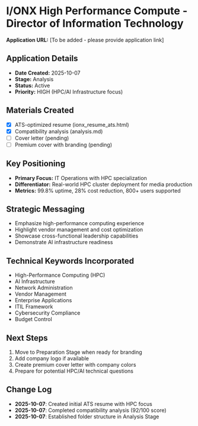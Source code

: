 # I/ONX High Performance Compute - Director of Information Technology

**Application URL:** [To be added - please provide application link]

## Application Details
- **Date Created:** 2025-10-07
- **Stage:** Analysis
- **Status:** Active
- **Priority:** HIGH (HPC/AI Infrastructure focus)

## Materials Created
- [x] ATS-optimized resume (ionx_resume_ats.html)
- [x] Compatibility analysis (analysis.md)
- [ ] Cover letter (pending)
- [ ] Premium cover with branding (pending)

## Key Positioning
- **Primary Focus:** IT Operations with HPC specialization
- **Differentiator:** Real-world HPC cluster deployment for media production
- **Metrics:** 99.8% uptime, 28% cost reduction, 800+ users supported

## Strategic Messaging
- Emphasize high-performance computing experience
- Highlight vendor management and cost optimization
- Showcase cross-functional leadership capabilities
- Demonstrate AI infrastructure readiness

## Technical Keywords Incorporated
- High-Performance Computing (HPC)
- AI Infrastructure
- Network Administration
- Vendor Management
- Enterprise Applications
- ITIL Framework
- Cybersecurity Compliance
- Budget Control

## Next Steps
1. Move to Preparation Stage when ready for branding
2. Add company logo if available
3. Create premium cover letter with company colors
4. Prepare for potential HPC/AI technical questions

## Change Log
- **2025-10-07**: Created initial ATS resume with HPC focus
- **2025-10-07**: Completed compatibility analysis (92/100 score)
- **2025-10-07**: Established folder structure in Analysis Stage